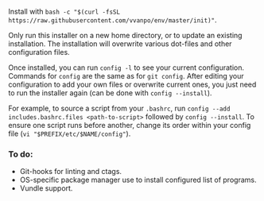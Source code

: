 Install with `bash -c "$(curl -fsSL https://raw.githubusercontent.com/vvanpo/env/master/init)"`.

Only run this installer on a new home directory, or to update an existing
installation. The installation will overwrite various dot-files and other
configuration files.

Once installed, you can run `config -l` to see your current configuration.
Commands for `config` are the same as for `git config`. After editing your
configuration to add your own files or overwrite current ones, you just need to
run the installer again (can be done with `config --install`).

For example, to source a script from your `.bashrc`, run
`config --add includes.bashrc.files <path-to-script>` followed by
`config --install`. To ensure one script runs before another, change its order
within your config file (`vi "$PREFIX/etc/$NAME/config"`).

### To do:
- Git-hooks for linting and ctags.
- OS-specific package manager use to install configured list of programs.
- Vundle support.
